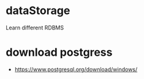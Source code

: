 # dataStorage
Learn  different RDBMS 

# download postgress
- https://www.postgresql.org/download/windows/
